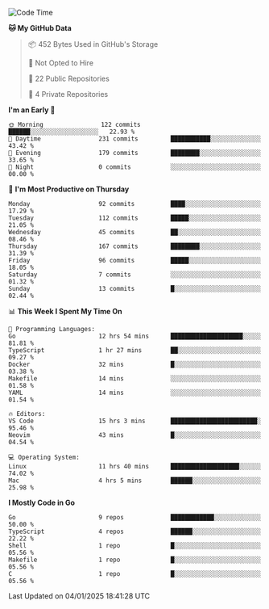 <!--START_SECTION:waka-->
![Code Time](http://img.shields.io/badge/Code%20Time-1%2C043%20hrs%2041%20mins-blue)

**🐱 My GitHub Data** 

> 📦 452 Bytes Used in GitHub's Storage 
 > 
> 🚫 Not Opted to Hire
 > 
> 📜 22 Public Repositories 
 > 
> 🔑 4 Private Repositories 
 > 
**I'm an Early 🐤** 

```text
🌞 Morning                122 commits         ██████░░░░░░░░░░░░░░░░░░░   22.93 % 
🌆 Daytime                231 commits         ███████████░░░░░░░░░░░░░░   43.42 % 
🌃 Evening                179 commits         ████████░░░░░░░░░░░░░░░░░   33.65 % 
🌙 Night                  0 commits           ░░░░░░░░░░░░░░░░░░░░░░░░░   00.00 % 
```
📅 **I'm Most Productive on Thursday** 

```text
Monday                   92 commits          ████░░░░░░░░░░░░░░░░░░░░░   17.29 % 
Tuesday                  112 commits         █████░░░░░░░░░░░░░░░░░░░░   21.05 % 
Wednesday                45 commits          ██░░░░░░░░░░░░░░░░░░░░░░░   08.46 % 
Thursday                 167 commits         ████████░░░░░░░░░░░░░░░░░   31.39 % 
Friday                   96 commits          █████░░░░░░░░░░░░░░░░░░░░   18.05 % 
Saturday                 7 commits           ░░░░░░░░░░░░░░░░░░░░░░░░░   01.32 % 
Sunday                   13 commits          █░░░░░░░░░░░░░░░░░░░░░░░░   02.44 % 
```


📊 **This Week I Spent My Time On** 

```text
💬 Programming Languages: 
Go                       12 hrs 54 mins      ████████████████████░░░░░   81.81 % 
TypeScript               1 hr 27 mins        ██░░░░░░░░░░░░░░░░░░░░░░░   09.27 % 
Docker                   32 mins             █░░░░░░░░░░░░░░░░░░░░░░░░   03.38 % 
Makefile                 14 mins             ░░░░░░░░░░░░░░░░░░░░░░░░░   01.58 % 
YAML                     14 mins             ░░░░░░░░░░░░░░░░░░░░░░░░░   01.54 % 

🔥 Editors: 
VS Code                  15 hrs 3 mins       ████████████████████████░   95.46 % 
Neovim                   43 mins             █░░░░░░░░░░░░░░░░░░░░░░░░   04.54 % 

💻 Operating System: 
Linux                    11 hrs 40 mins      ███████████████████░░░░░░   74.02 % 
Mac                      4 hrs 5 mins        ██████░░░░░░░░░░░░░░░░░░░   25.98 % 
```

**I Mostly Code in Go** 

```text
Go                       9 repos             ████████████░░░░░░░░░░░░░   50.00 % 
TypeScript               4 repos             ██████░░░░░░░░░░░░░░░░░░░   22.22 % 
Shell                    1 repo              █░░░░░░░░░░░░░░░░░░░░░░░░   05.56 % 
Makefile                 1 repo              █░░░░░░░░░░░░░░░░░░░░░░░░   05.56 % 
C                        1 repo              █░░░░░░░░░░░░░░░░░░░░░░░░   05.56 % 
```




 Last Updated on 04/01/2025 18:41:28 UTC
<!--END_SECTION:waka-->
